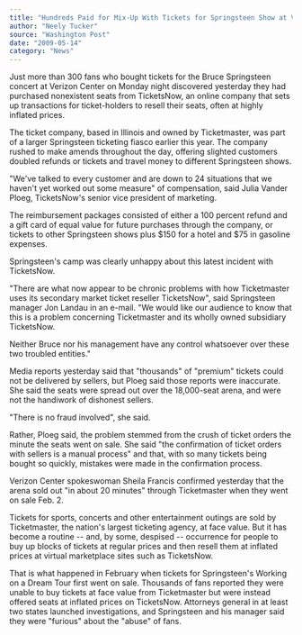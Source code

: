 ```yaml
---
title: "Hundreds Paid for Mix-Up With Tickets for Springsteen Show at Verizon Center"
author: "Neely Tucker"
source: "Washington Post"
date: "2009-05-14"
category: "News"
---
```


Just more than 300 fans who bought tickets for the Bruce Springsteen concert at Verizon Center on Monday night discovered yesterday they had purchased nonexistent seats from TicketsNow, an online company that sets up transactions for ticket-holders to resell their seats, often at highly inflated prices.

The ticket company, based in Illinois and owned by Ticketmaster, was part of a larger Springsteen ticketing fiasco earlier this year. The company rushed to make amends throughout the day, offering slighted customers doubled refunds or tickets and travel money to different Springsteen shows.

"We've talked to every customer and are down to 24 situations that we haven't yet worked out some measure" of compensation, said Julia Vander Ploeg, TicketsNow's senior vice president of marketing.

The reimbursement packages consisted of either a 100 percent refund and a gift card of equal value for future purchases through the company, or tickets to other Springsteen shows plus $150 for a hotel and $75 in gasoline expenses.

Springsteen's camp was clearly unhappy about this latest incident with TicketsNow.

"There are what now appear to be chronic problems with how Ticketmaster uses its secondary market ticket reseller TicketsNow", said Springsteen manager Jon Landau in an e-mail. "We would like our audience to know that this is a problem concerning Ticketmaster and its wholly owned subsidiary TicketsNow.

Neither Bruce nor his management have any control whatsoever over these two troubled entities."

Media reports yesterday said that "thousands" of "premium" tickets could not be delivered by sellers, but Ploeg said those reports were inaccurate. She said the seats were spread out over the 18,000-seat arena, and were not the handiwork of dishonest sellers.

"There is no fraud involved", she said.

Rather, Ploeg said, the problem stemmed from the crush of ticket orders the minute the seats went on sale. She said "the confirmation of ticket orders with sellers is a manual process" and that, with so many tickets being bought so quickly, mistakes were made in the confirmation process.

Verizon Center spokeswoman Sheila Francis confirmed yesterday that the arena sold out "in about 20 minutes" through Ticketmaster when they went on sale Feb. 2.

Tickets for sports, concerts and other entertainment outings are sold by Ticketmaster, the nation's largest ticketing agency, at face value. But it has become a routine -- and, by some, despised -- occurrence for people to buy up blocks of tickets at regular prices and then resell them at inflated prices at virtual marketplace sites such as TicketsNow.

That is what happened in February when tickets for Springsteen's Working on a Dream Tour first went on sale. Thousands of fans reported they were unable to buy tickets at face value from Ticketmaster but were instead offered seats at inflated prices on TicketsNow. Attorneys general in at least two states launched investigations, and Springsteen and his manager said they were "furious" about the "abuse" of fans.